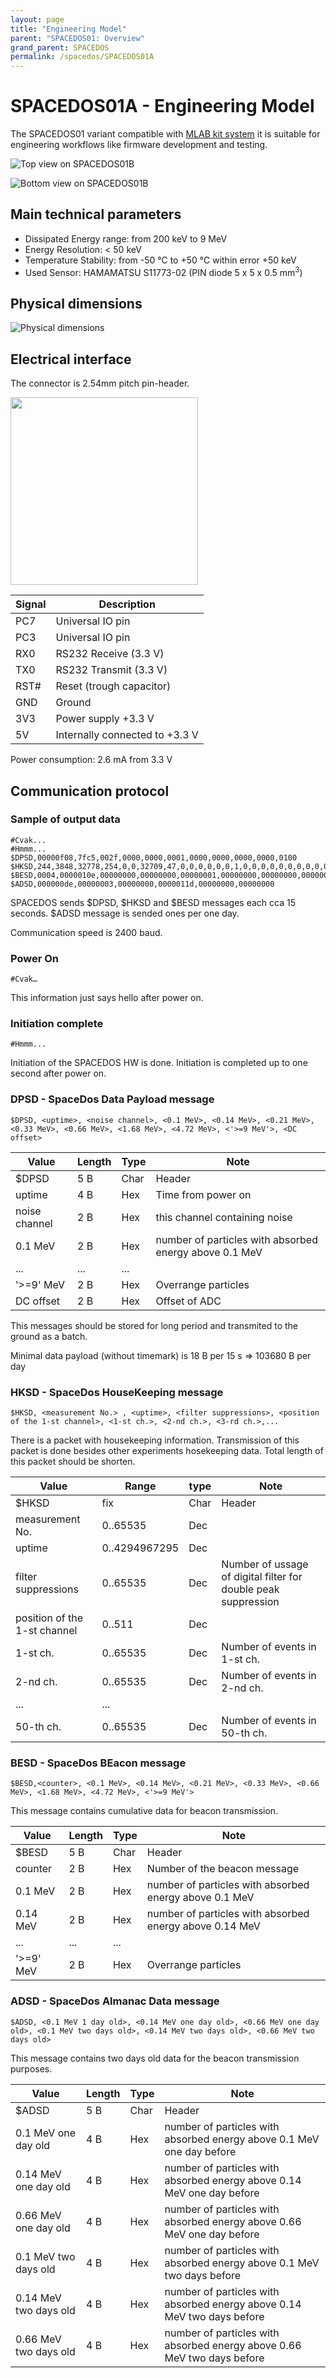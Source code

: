 ```yaml
---
layout: page
title: "Engineering Model"
parent: "SPACEDOS01: Overview"
grand_parent: SPACEDOS
permalink: /spacedos/SPACEDOS01A
---
```


# SPACEDOS01A - Engineering Model

The SPACEDOS01 variant compatible with [MLAB kit system](https://www.mlab.cz/) it is suitable for engineering workflows like firmware development and testing.

![Top view on SPACEDOS01B](https://raw.githubusercontent.com/UniversalScientificTechnologies/SPACEDOS01/SPACEDOS01A/doc/img/SPACEDOS01A_PCB01B_top_big.png)


![Bottom view on SPACEDOS01B](https://raw.githubusercontent.com/UniversalScientificTechnologies/SPACEDOS01/SPACEDOS01A/doc/img/SPACEDOS01A_PCB01B_bot_big.png)


## Main technical parameters

 * Dissipated Energy range: from 200 keV to 9 MeV
 * Energy Resolution: < 50 keV
 * Temperature Stability: from -50 ℃ to +50 ℃ within error +50 keV
 * Used Sensor: HAMAMATSU S11773-02 (PIN diode 5 x 5 x 0.5 mm<sup>3</sup>)

## Physical dimensions

 ![Physical dimensions](https://raw.githubusercontent.com/UniversalScientificTechnologies/SPACEDOS01/cb958d3030384c7604ba50d3491f0952dc5926cf/doc/src/img/SPACEDOS01A_PCB01A.png)


## Electrical interface

The connector is 2.54mm pitch pin-header.

<img src="https://raw.githubusercontent.com/UniversalScientificTechnologies/SPACEDOS01/cb958d3030384c7604ba50d3491f0952dc5926cf/doc/src/img/header.png" width="300">

Signal | Description
--- | ---
PC7 |  Universal IO pin
PC3 |  Universal IO pin
RX0 |  RS232 Receive (3.3 V)
TX0 |  RS232 Transmit (3.3 V)
RST# | Reset (trough capacitor)
GND |  Ground
3V3 |  Power supply +3.3 V
5V  |  Internally connected to +3.3 V

Power consumption: 2.6 mA from 3.3 V

## Communication protocol

### Sample of output data
```
#Cvak...
#Hmmm...
$DPSD,00000f08,7fc5,002f,0000,0000,0001,0000,0000,0000,0000,0100
$HKSD,244,3848,32778,254,0,0,32709,47,0,0,0,0,0,0,1,0,0,0,0,0,0,0,0,0,0,0,0,0,0,0,0,0,0,0,0,0,0,0,0,0,0,0,0,0,0,0,0,0,0,0,0,0,0,0
$BESD,0004,0000010e,00000000,00000000,00000001,00000000,00000000,00000000,00000000
$ADSD,000000de,00000003,00000000,0000011d,00000000,00000000
```
SPACEDOS sends $DPSD, $HKSD and $BESD messages each cca 15 seconds.
$ADSD message is sended ones per one day.

Communication speed is 2400 baud.

### Power On

`#Cvak…`

This information just says hello after power on.

### Initiation complete

`#Hmmm...`

Initiation of the SPACEDOS HW is done.
Initiation is completed up to one second after power on.

### DPSD - SpaceDos Data Payload message

`$DPSD, <uptime>, <noise channel>, <0.1 MeV>, <0.14 MeV>, <0.21 MeV>, <0.33 MeV>, <0.66 MeV>, <1.68 MeV>, <4.72 MeV>, <'>=9 MeV'>, <DC offset>`

Value | Length | Type |Note
--- | --- | --- | ---
$DPSD | 5 B | Char | Header
uptime | 4 B | Hex | Time from power on
noise channel | 2 B | Hex | this channel containing noise
0.1 MeV | 2 B | Hex | number of particles with absorbed energy above 0.1 MeV
... | ... | ... |
'>=9' MeV | 2 B | Hex | Overrange particles
DC offset | 2 B | Hex | Offset of ADC

This messages should be stored for long period and transmited to the ground as a batch.

Minimal data payload (without timemark) is 18 B per 15 s => 103680 B per day

### HKSD - SpaceDos HouseKeeping message

`$HKSD, <measurement No.> , <uptime>, <filter suppressions>, <position of the 1-st channel>, <1-st ch.>, <2-nd ch.>, <3-rd ch.>,...`

There is a packet with housekeeping information. Transmission of this packet is done besides other experiments hosekeeping data. Total length of this packet should be shorten.

Value | Range | type |Note
--- | --- | --- | ---
$HKSD | fix | Char | Header
measurement No. | 0..65535 | Dec |
uptime | 0..4294967295 | Dec |
filter suppressions | 0..65535 | Dec | Number of ussage of digital filter for double peak suppression
position of the 1-st channel | 0..511 | Dec |
1-st ch. | 0..65535 | Dec | Number of events in 1-st ch.
2-nd ch. | 0..65535 |  Dec |Number of events in 2-nd ch.
... | ... |
50-th ch. | 0..65535 |  Dec |Number of events in 50-th ch.

### BESD - SpaceDos BEacon message

`$BESD,<counter>, <0.1 MeV>, <0.14 MeV>, <0.21 MeV>, <0.33 MeV>, <0.66 MeV>, <1.68 MeV>, <4.72 MeV>, <'>=9 MeV'>`

This message contains cumulative data for beacon transmission.

Value | Length | Type |Note
--- | --- | --- | ---
$BESD | 5 B | Char | Header
counter | 2 B | Hex | Number of the beacon message
0.1 MeV | 2 B | Hex | number of particles with absorbed energy above 0.1 MeV
0.14 MeV | 2 B | Hex | number of particles with absorbed energy above 0.14 MeV
... | ... | ... |
'>=9' MeV | 2 B | Hex | Overrange particles

### ADSD - SpaceDos Almanac Data message

`$ADSD, <0.1 MeV 1 day old>, <0.14 MeV one day old>, <0.66 MeV one day old>, <0.1 MeV two days old>, <0.14 MeV two days old>, <0.66 MeV two days old>`

This message contains two days old data for the beacon transmission purposes.

Value | Length | Type |Note
--- | --- | --- | ---
$ADSD | 5 B | Char | Header
0.1 MeV one day old | 4 B | Hex | number of particles with absorbed energy above 0.1 MeV one day before
0.14 MeV one day old | 4 B | Hex | number of particles with absorbed energy above 0.14 MeV one day before
0.66 MeV one day old | 4 B | Hex | number of particles with absorbed energy above 0.66 MeV one day before
0.1 MeV two days old | 4 B | Hex | number of particles with absorbed energy above 0.1 MeV two days before
0.14 MeV two days old | 4 B | Hex | number of particles with absorbed energy above 0.14 MeV two days before
0.66 MeV two days old | 4 B | Hex | number of particles with absorbed energy above 0.66 MeV two days before
